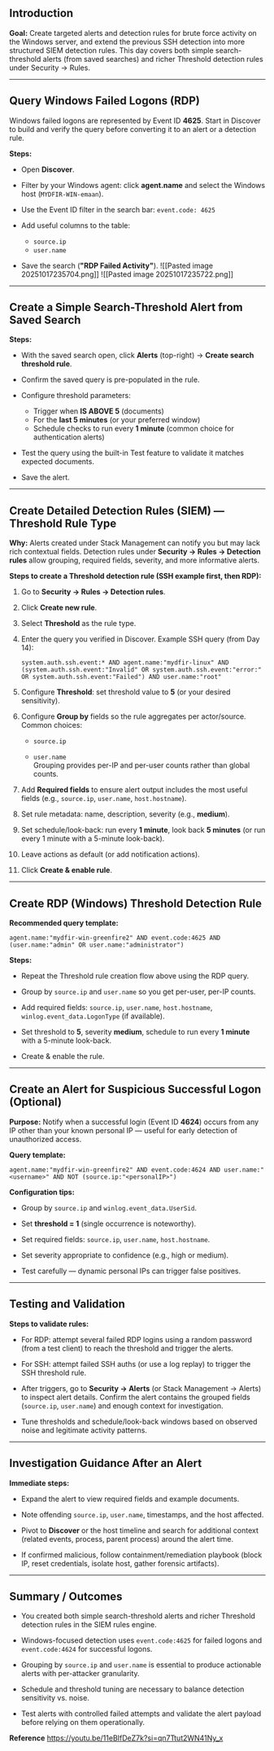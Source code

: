 
## Introduction

**Goal:** Create targeted alerts and detection rules for brute force activity on the Windows server, and extend the previous SSH detection into more structured SIEM detection rules. This day covers both simple search-threshold alerts (from saved searches) and richer Threshold detection rules under Security → Rules.

---

## Query Windows Failed Logons (RDP)

Windows failed logons are represented by Event ID **4625**. Start in Discover to build and verify the query before converting it to an alert or a detection rule.

**Steps:**

- Open **Discover**.
- Filter by your Windows agent: click **agent.name** and select the Windows host (`MYDFIR-WIN-emaan`).
- Use the Event ID filter in the search bar:
    `event.code: 4625`
    
- Add useful columns to the table:
    - `source.ip`
    - `user.name` 
    
- Save the search (**"RDP Failed Activity"**).
    ![[Pasted image 20251017235704.png]]
![[Pasted image 20251017235722.png]]
---

## Create a Simple Search-Threshold Alert from Saved Search

**Steps:**

- With the saved search open, click **Alerts** (top-right) → **Create search threshold rule**.
- Confirm the saved query is pre-populated in the rule.
- Configure threshold parameters:
    
    - Trigger when **IS ABOVE 5** (documents)
    - For the **last 5 minutes** (or your preferred window)
    - Schedule checks to run every **1 minute** (common choice for authentication alerts)
    
- Test the query using the built-in Test feature to validate it matches expected documents.
- Save the alert.
    

---

## Create Detailed Detection Rules (SIEM) — Threshold Rule Type

**Why:** Alerts created under Stack Management can notify you but may lack rich contextual fields. Detection rules under **Security → Rules → Detection rules** allow grouping, required fields, severity, and more informative alerts.

**Steps to create a Threshold detection rule (SSH example first, then RDP):**

1. Go to **Security → Rules → Detection rules**.
    
2. Click **Create new rule**.
    
3. Select **Threshold** as the rule type.
    
4. Enter the query you verified in Discover. Example SSH query (from Day 14):
    
    `system.auth.ssh.event:* AND agent.name:"mydfir-linux" AND (system.auth.ssh.event:"Invalid" OR system.auth.ssh.event:"error:" OR system.auth.ssh.event:"Failed") AND user.name:"root"`
    
5. Configure **Threshold**: set threshold value to **5** (or your desired sensitivity).
    
6. Configure **Group by** fields so the rule aggregates per actor/source. Common choices:
    
    - `source.ip`
        
    - `user.name`  
        Grouping provides per-IP and per-user counts rather than global counts.
        
7. Add **Required fields** to ensure alert output includes the most useful fields (e.g., `source.ip`, `user.name`, `host.hostname`).
    
8. Set rule metadata: name, description, severity (e.g., **medium**).
    
9. Set schedule/look-back: run every **1 minute**, look back **5 minutes** (or run every 1 minute with a 5-minute look-back).
    
10. Leave actions as default (or add notification actions).
    
11. Click **Create & enable rule**.
    

---

## Create RDP (Windows) Threshold Detection Rule

**Recommended query template:**

`agent.name:"mydfir-win-greenfire2" AND event.code:4625 AND (user.name:"admin" OR user.name:"administrator")`

**Steps:**

- Repeat the Threshold rule creation flow above using the RDP query.
    
- Group by `source.ip` and `user.name` so you get per-user, per-IP counts.
    
- Add required fields: `source.ip`, `user.name`, `host.hostname`, `winlog.event_data.LogonType` (if available).
    
- Set threshold to **5**, severity **medium**, schedule to run every **1 minute** with a 5-minute look-back.
    
- Create & enable the rule.
    

---

## Create an Alert for Suspicious Successful Logon (Optional)

**Purpose:** Notify when a successful login (Event ID **4624**) occurs from any IP other than your known personal IP — useful for early detection of unauthorized access.

**Query template:**

`agent.name:"mydfir-win-greenfire2" AND event.code:4624 AND user.name:"<username>" AND NOT (source.ip:"<personalIP>")`

**Configuration tips:**

- Group by `source.ip` and `winlog.event_data.UserSid`.
    
- Set **threshold = 1** (single occurrence is noteworthy).
    
- Set required fields: `source.ip`, `user.name`, `host.hostname`.
    
- Set severity appropriate to confidence (e.g., high or medium).
    
- Test carefully — dynamic personal IPs can trigger false positives.
    

---

## Testing and Validation

**Steps to validate rules:**

- For RDP: attempt several failed RDP logins using a random password (from a test client) to reach the threshold and trigger the alerts.
    
- For SSH: attempt failed SSH auths (or use a log replay) to trigger the SSH threshold rule.
    
- After triggers, go to **Security → Alerts** (or Stack Management → Alerts) to inspect alert details. Confirm the alert contains the grouped fields (`source.ip`, `user.name`) and enough context for investigation.
    
- Tune thresholds and schedule/look-back windows based on observed noise and legitimate activity patterns.
    

---

## Investigation Guidance After an Alert

**Immediate steps:**

- Expand the alert to view required fields and example documents.
    
- Note offending `source.ip`, `user.name`, timestamps, and the host affected.
    
- Pivot to **Discover** or the host timeline and search for additional context (related events, process, parent process) around the alert time.
    
- If confirmed malicious, follow containment/remediation playbook (block IP, reset credentials, isolate host, gather forensic artifacts).
    

---

## Summary / Outcomes

- You created both simple search-threshold alerts and richer Threshold detection rules in the SIEM rules engine.
    
- Windows-focused detection uses `event.code:4625` for failed logons and `event.code:4624` for successful logons.
    
- Grouping by `source.ip` and `user.name` is essential to produce actionable alerts with per-attacker granularity.
    
- Schedule and threshold tuning are necessary to balance detection sensitivity vs. noise.
    
- Test alerts with controlled failed attempts and validate the alert payload before relying on them operationally.


**Reference**
https://youtu.be/11eBIfDeZ7k?si=qn7Ttut2WN41Ny_x